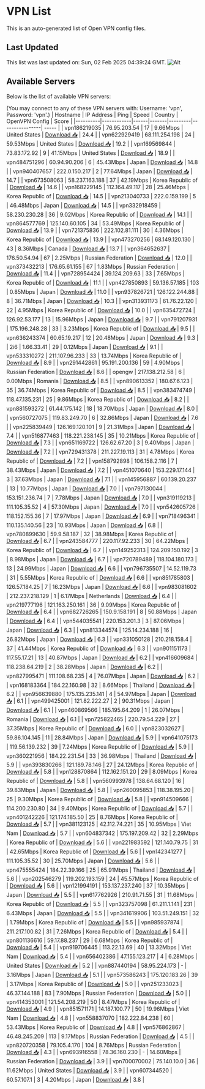 # VPN List

This is an auto-generated list of Open VPN config files.

## Last Updated

This list was last updated on: Sun, 02 Feb 2025 04:39:24 GMT.
![Alt](https://repobeats.axiom.co/api/embed/186b98318ef1479477931607c1ad7d823f12451f.svg "Repobeats analytics image")

## Available Servers

Below is the list of available VPN servers:

(You may connect to any of these VPN servers with: Username: 'vpn', Password: 'vpn'.)
| Hostname | IP Address | Ping | Speed | Country | OpenVPN Config | Score |
|----------|------------|------|-------|---------|----------------| ----- |
| vpn186219035 | 76.95.203.54 | 17 | 9.66Mbps | United States | [Download 📥](./configs/server_0_US.ovpn) | 24.4 |
| vpn622929419 | 68.111.254.198 | 24 | 59.53Mbps | United States | [Download 📥](./configs/server_1_US.ovpn) | 19.2 |
| vpn169569844 | 73.83.172.92 | 9 | 41.15Mbps | United States | [Download 📥](./configs/server_2_US.ovpn) | 18.9 |
| vpn484751296 | 60.94.90.206 | 6 | 45.43Mbps | Japan | [Download 📥](./configs/server_3_JP.ovpn) | 14.8 |
| vpn940407657 | 222.0.150.217 | 2 | 77.64Mbps | Japan | [Download 📥](./configs/server_4_JP.ovpn) | 14.7 |
| vpn673508063 | 58.237.163.188 | 37 | 42.19Mbps | Korea Republic of | [Download 📥](./configs/server_5_KR.ovpn) | 14.6 |
| vpn168229145 | 112.164.49.117 | 28 | 25.46Mbps | Korea Republic of | [Download 📥](./configs/server_6_KR.ovpn) | 14.5 |
| vpn213040733 | 222.0.159.199 | 5 | 46.48Mbps | Japan | [Download 📥](./configs/server_7_JP.ovpn) | 14.5 |
| vpn332918459 | 58.230.230.28 | 36 | 9.02Mbps | Korea Republic of | [Download 📥](./configs/server_8_KR.ovpn) | 14.1 |
| vpn864577769 | 125.140.60.105 | 34 | 53.49Mbps | Korea Republic of | [Download 📥](./configs/server_9_KR.ovpn) | 13.9 |
| vpn721375836 | 222.102.81.111 | 30 | 4.36Mbps | Korea Republic of | [Download 📥](./configs/server_10_KR.ovpn) | 13.9 |
| vpn473270256 | 68.149.120.130 | 43 | 8.36Mbps | Canada | [Download 📥](./configs/server_11_CA.ovpn) | 13.7 |
| vpn364652637 | 176.50.54.94 | 67 | 2.25Mbps | Russian Federation | [Download 📥](./configs/server_12_RU.ovpn) | 12.0 |
| vpn373432213 | 176.65.61.155 | 67 | 1.83Mbps | Russian Federation | [Download 📥](./configs/server_13_RU.ovpn) | 11.4 |
| vpn728954424 | 39.124.209.63 | 33 | 7.65Mbps | Korea Republic of | [Download 📥](./configs/server_14_KR.ovpn) | 11.1 |
| vpn427850893 | 59.136.57.185 | 103 | 0.85Mbps | Japan | [Download 📥](./configs/server_15_JP.ovpn) | 11.0 |
| vpn937826721 | 126.122.244.88 | 8 | 36.71Mbps | Japan | [Download 📥](./configs/server_16_JP.ovpn) | 10.3 |
| vpn313931173 | 61.76.22.120 | 22 | 4.95Mbps | Korea Republic of | [Download 📥](./configs/server_17_KR.ovpn) | 10.0 |
| vpn635472724 | 126.92.53.177 | 13 | 15.96Mbps | Japan | [Download 📥](./configs/server_18_JP.ovpn) | 9.7 |
| vpn791207931 | 175.196.248.28 | 33 | 3.23Mbps | Korea Republic of | [Download 📥](./configs/server_19_KR.ovpn) | 9.5 |
| vpn636243374 | 60.65.19.217 | 12 | 20.48Mbps | Japan | [Download 📥](./configs/server_20_JP.ovpn) | 9.3 |
| 2i6 | 1.66.33.41 | 29 | 0.12Mbps | Japan | [Download 📥](./configs/server_21_JP.ovpn) | 9.1 |
| vpn533310272 | 211.107.96.233 | 33 | 13.74Mbps | Korea Republic of | [Download 📥](./configs/server_22_KR.ovpn) | 8.9 |
| vpn291442861 | 95.191.200.136 | 59 | 4.90Mbps | Russian Federation | [Download 📥](./configs/server_23_RU.ovpn) | 8.6 |
| opengw | 217.138.212.58 | 6 | 0.00Mbps | Romania | [Download 📥](./configs/server_24_RO.ovpn) | 8.5 |
| vpn890613352 | 180.67.6.123 | 35 | 36.74Mbps | Korea Republic of | [Download 📥](./configs/server_25_KR.ovpn) | 8.5 |
| vpn383474749 | 118.47.135.231 | 25 | 9.86Mbps | Korea Republic of | [Download 📥](./configs/server_26_KR.ovpn) | 8.2 |
| vpn881593272 | 61.44.175.142 | 18 | 18.70Mbps | Japan | [Download 📥](./configs/server_27_JP.ovpn) | 8.0 |
| vpn560727075 | 119.83.249.70 | 6 | 32.86Mbps | Japan | [Download 📥](./configs/server_28_JP.ovpn) | 7.6 |
| vpn225839449 | 126.169.120.101 | 9 | 21.31Mbps | Japan | [Download 📥](./configs/server_29_JP.ovpn) | 7.4 |
| vpn516877463 | 118.221.238.145 | 35 | 10.21Mbps | Korea Republic of | [Download 📥](./configs/server_30_KR.ovpn) | 7.3 |
| vpn651169722 | 126.62.67.20 | 3 | 9.40Mbps | Japan | [Download 📥](./configs/server_31_JP.ovpn) | 7.2 |
| vpn729431378 | 211.227.19.113 | 31 | 4.78Mbps | Korea Republic of | [Download 📥](./configs/server_32_KR.ovpn) | 7.2 |
| vpn158792898 | 106.158.2.116 | 7 | 38.43Mbps | Japan | [Download 📥](./configs/server_33_JP.ovpn) | 7.2 |
| vpn451070640 | 153.229.17.144 | 3 | 37.63Mbps | Japan | [Download 📥](./configs/server_34_JP.ovpn) | 7.1 |
| vpn145956887 | 60.139.20.237 | 13 | 10.77Mbps | Japan | [Download 📥](./configs/server_35_JP.ovpn) | 7.0 |
| vpn797130044 | 153.151.236.74 | 7 | 7.78Mbps | Japan | [Download 📥](./configs/server_36_JP.ovpn) | 7.0 |
| vpn319119213 | 111.105.35.52 | 4 | 57.30Mbps | Japan | [Download 📥](./configs/server_37_JP.ovpn) | 7.0 |
| vpn542605726 | 118.152.155.36 | 7 | 17.97Mbps | Japan | [Download 📥](./configs/server_38_JP.ovpn) | 6.9 |
| vpn718496341 | 110.135.140.56 | 23 | 10.93Mbps | Japan | [Download 📥](./configs/server_39_JP.ovpn) | 6.8 |
| vpn780899630 | 59.9.58.187 | 32 | 38.98Mbps | Korea Republic of | [Download 📥](./configs/server_40_KR.ovpn) | 6.7 |
| vpn243584777 | 220.117.92.233 | 30 | 64.22Mbps | Korea Republic of | [Download 📥](./configs/server_41_KR.ovpn) | 6.7 |
| vpn149252313 | 124.209.150.192 | 3 | 8.98Mbps | Japan | [Download 📥](./configs/server_42_JP.ovpn) | 6.7 |
| vpn720789489 | 118.104.180.173 | 13 | 24.99Mbps | Japan | [Download 📥](./configs/server_43_JP.ovpn) | 6.6 |
| vpn796735507 | 14.52.119.73 | 31 | 5.55Mbps | Korea Republic of | [Download 📥](./configs/server_44_KR.ovpn) | 6.6 |
| vpn851785803 | 126.57.184.25 | 7 | 16.23Mbps | Japan | [Download 📥](./configs/server_45_JP.ovpn) | 6.6 |
| vpn983081602 | 212.237.218.129 | 1 | 6.17Mbps | Netherlands | [Download 📥](./configs/server_46_NL.ovpn) | 6.4 |
| vpn219777196 | 121.163.250.161 | 36 | 9.09Mbps | Korea Republic of | [Download 📥](./configs/server_47_KR.ovpn) | 6.4 |
| vpn682726265 | 150.9.158.191 | 8 | 50.88Mbps | Japan | [Download 📥](./configs/server_48_JP.ovpn) | 6.4 |
| vpn544035541 | 220.153.201.3 | 3 | 87.06Mbps | Japan | [Download 📥](./configs/server_49_JP.ovpn) | 6.3 |
| vpn813344574 | 125.14.234.188 | 16 | 26.82Mbps | Japan | [Download 📥](./configs/server_50_JP.ovpn) | 6.3 |
| vpn331050128 | 210.218.158.4 | 37 | 41.44Mbps | Korea Republic of | [Download 📥](./configs/server_51_KR.ovpn) | 6.3 |
| vpn901151173 | 117.55.17.21 | 13 | 40.87Mbps | Japan | [Download 📥](./configs/server_52_JP.ovpn) | 6.2 |
| vpn416609684 | 118.238.64.219 | 2 | 38.28Mbps | Japan | [Download 📥](./configs/server_53_JP.ovpn) | 6.2 |
| vpn827995471 | 111.108.68.235 | 4 | 76.07Mbps | Japan | [Download 📥](./configs/server_54_JP.ovpn) | 6.2 |
| vpn168183364 | 184.22.160.98 | 32 | 8.66Mbps | Thailand | [Download 📥](./configs/server_55_TH.ovpn) | 6.2 |
| vpn956639880 | 175.135.235.141 | 4 | 54.97Mbps | Japan | [Download 📥](./configs/server_56_JP.ovpn) | 6.1 |
| vpn499425001 | 121.82.222.27 | 2 | 90.31Mbps | Japan | [Download 📥](./configs/server_57_JP.ovpn) | 6.1 |
| vpn460869566 | 185.195.64.209 | 1 | 26.07Mbps | Romania | [Download 📥](./configs/server_58_RO.ovpn) | 6.1 |
| vpn725822465 | 220.79.54.229 | 27 | 37.35Mbps | Korea Republic of | [Download 📥](./configs/server_59_KR.ovpn) | 6.0 |
| vpn823032627 | 59.86.104.145 | 11 | 28.84Mbps | Japan | [Download 📥](./configs/server_60_JP.ovpn) | 5.9 |
| vpn641075173 | 119.56.139.232 | 39 | 7.24Mbps | Korea Republic of | [Download 📥](./configs/server_61_KR.ovpn) | 5.9 |
| vpn360221956 | 184.22.231.54 | 33 | 36.98Mbps | Thailand | [Download 📥](./configs/server_62_TH.ovpn) | 5.9 |
| vpn393830266 | 121.189.78.146 | 27 | 24.12Mbps | Korea Republic of | [Download 📥](./configs/server_63_KR.ovpn) | 5.8 |
| vpn128870864 | 112.162.151.20 | 29 | 8.09Mbps | Korea Republic of | [Download 📥](./configs/server_64_KR.ovpn) | 5.8 |
| vpn560993978 | 138.64.68.120 | 16 | 39.83Mbps | Japan | [Download 📥](./configs/server_65_JP.ovpn) | 5.8 |
| vpn260095853 | 118.38.195.20 | 25 | 9.30Mbps | Korea Republic of | [Download 📥](./configs/server_66_KR.ovpn) | 5.8 |
| vpn914509666 | 114.200.230.80 | 34 | 9.40Mbps | Korea Republic of | [Download 📥](./configs/server_67_KR.ovpn) | 5.7 |
| vpn401242226 | 121.174.185.50 | 25 | 8.76Mbps | Korea Republic of | [Download 📥](./configs/server_68_KR.ovpn) | 5.7 |
| vpn381123125 | 42.112.74.221 | 35 | 10.95Mbps | Viet Nam | [Download 📥](./configs/server_69_VN.ovpn) | 5.7 |
| vpn604837342 | 175.197.209.42 | 32 | 2.29Mbps | Korea Republic of | [Download 📥](./configs/server_70_KR.ovpn) | 5.6 |
| vpn221983592 | 121.140.79.75 | 31 | 42.65Mbps | Korea Republic of | [Download 📥](./configs/server_71_KR.ovpn) | 5.6 |
| vpn142341277 | 111.105.35.52 | 30 | 25.70Mbps | Japan | [Download 📥](./configs/server_72_JP.ovpn) | 5.6 |
| vpn475555424 | 184.22.39.166 | 25 | 65.91Mbps | Thailand | [Download 📥](./configs/server_73_TH.ovpn) | 5.6 |
| vpn202546279 | 119.202.193.159 | 24 | 45.57Mbps | Korea Republic of | [Download 📥](./configs/server_74_KR.ovpn) | 5.6 |
| vpn121994191 | 153.137.237.240 | 37 | 10.35Mbps | Japan | [Download 📥](./configs/server_75_JP.ovpn) | 5.5 |
| vpn617762926 | 210.91.71.55 | 31 | 11.68Mbps | Korea Republic of | [Download 📥](./configs/server_76_KR.ovpn) | 5.5 |
| vpn323757098 | 61.211.1.141 | 231 | 6.43Mbps | Japan | [Download 📥](./configs/server_77_JP.ovpn) | 5.5 |
| vpn341619906 | 103.51.249.151 | 32 | 1.79Mbps | Korea Republic of | [Download 📥](./configs/server_78_KR.ovpn) | 5.5 |
| vpn985937874 | 211.217.100.82 | 31 | 7.26Mbps | Korea Republic of | [Download 📥](./configs/server_79_KR.ovpn) | 5.4 |
| vpn801136616 | 59.17.88.237 | 29 | 6.68Mbps | Korea Republic of | [Download 📥](./configs/server_80_KR.ovpn) | 5.4 |
| vpn919706445 | 113.22.13.69 | 40 | 13.32Mbps | Viet Nam | [Download 📥](./configs/server_81_VN.ovpn) | 5.4 |
| vpn656402386 | 47.155.123.217 | 4 | 6.28Mbps | United States | [Download 📥](./configs/server_82_US.ovpn) | 5.2 |
| vpn887440194 | 58.95.224.173 | - | 3.16Mbps | Japan | [Download 📥](./configs/server_83_JP.ovpn) | 5.1 |
| vpn573586243 | 175.120.183.26 | 39 | 3.17Mbps | Korea Republic of | [Download 📥](./configs/server_84_KR.ovpn) | 5.0 |
| vpn251233023 | 46.37.144.188 | 83 | 7.90Mbps | Russian Federation | [Download 📥](./configs/server_85_RU.ovpn) | 5.0 |
| vpn414353001 | 121.54.208.219 | 50 | 8.47Mbps | Korea Republic of | [Download 📥](./configs/server_86_KR.ovpn) | 4.9 |
| vpn851571171 | 14.187.100.77 | 50 | 19.96Mbps | Viet Nam | [Download 📥](./configs/server_87_VN.ovpn) | 4.8 |
| vpn558837070 | 182.222.84.238 | 60 | 53.43Mbps | Korea Republic of | [Download 📥](./configs/server_88_KR.ovpn) | 4.8 |
| vpn576862867 | 46.48.245.209 | 113 | 9.17Mbps | Russian Federation | [Download 📥](./configs/server_89_RU.ovpn) | 4.5 |
| vpn820720358 | 79.105.4.170 | 104 | 8.76Mbps | Russian Federation | [Download 📥](./configs/server_90_RU.ovpn) | 4.3 |
| vpn693916558 | 78.36.160.230 | - | 14.60Mbps | Russian Federation | [Download 📥](./configs/server_91_RU.ovpn) | 3.9 |
| vpn700070002 | 75.140.10.0 | 36 | 11.62Mbps | United States | [Download 📥](./configs/server_92_US.ovpn) | 3.9 |
| vpn607344520 | 60.57.107.1 | 3 | 4.20Mbps | Japan | [Download 📥](./configs/server_93_JP.ovpn) | 3.8 |
